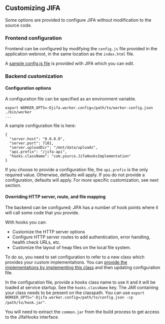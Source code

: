 ## Customizing JIFA

Some options are provided to configure JIFA without modification to the source code.

### Frontend configuration

Frontend can be configured by modifying the `config.js` file provided in the application webroot, in the same
location as the `index.html` file.

A [sample config.js file](frontend/public/config.js) is provided with JIFA which you can edit.

### Backend customization

#### Configuration options

A configuration file can be specified as an environment variable.

```
export WORKER_OPTS=-Djifa.worker.config=/path/to/worker-config.json
./bin/worker
...
```

A sample configuration file is here:
```
{
  "server.host": "0.0.0.0",
  "server.port": 7101,
  "server.uploadDir": "/mnt/data/uploads",
  "api.prefix": "/jifa-api",
  "hooks.className": "com.yourco.JifaHooksImplementation"
}
```

If you choose to provide a configuration file, the `api.prefix` is the only required value. Otherwise,
defaults will apply. If you do not provide a configuration, defaults will apply. For more specific
customization, see next section.

#### Overriding HTTP server, route, and file mapping

The backend can be configured; JIFA has a number of hook points where it will call some code that you provide.

With hooks you can:
- Customize the HTTP server options
- Configure HTTP server routes to add authentication, error handling, health check URLs, etc.
- Customize the layout of heap files on the local file system.

To do so, you need to set configuration to refer to a new class which provides your custom implementations.
You can [provide the implementations by implementing this class](backend/common/src/main/java/org/eclipse/jifa/common/JifaHooks.java)
and then updating configuration file.

In the configuration file, provide a hooks class name to use it and it will be loaded at service startup. See
the `hooks.className` key. The JAR containing your class needs to be present on the classpath. You can use
`export WORKER_OPTS="-Djifa.worker.config=/path/to/config.json -cp /path/to/hook.jar"`.

You will need to extract the `common.jar` from the build process to get access to the JifaHooks interface.

